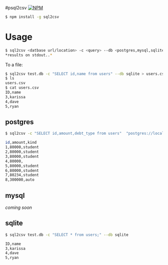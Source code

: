 #psql2csv
[![NPM](https://nodei.co/npm/sql2csv.png)](https://nodei.co/npm/sql2csv/)

```bash
$ npm install -g sql2csv
```

# Usage
```bash
$ sql2csv <datbase url/location> -c <query> --db <postgres,mysql,sqlite>
*results on stdout..*
```

To a file:
```bash
$ sql2csv test.db -c "SELECT id,name from users" --db sqlite > users.csv
$ ls
users.csv
$ cat users.csv
ID,name
3,karissa
4,dave
5,ryan
```


## postgres

```bash
$ sql2csv -c "SELECT id,amount,debt_type from users"  "postgres://localhost/debtis"  --db postgres

id,amount,kind
1,80000,student
2,80000,student
3,80000,student
4,80000,
5,80000,student
6,80000,student
7,80234,student
8,300000,auto
```

## mysql

*coming soon*

## sqlite

```bash
$ sql2csv test.db -c "SELECT * from users;" --db sqlite

ID,name
3,karissa
4,dave
5,ryan
```
